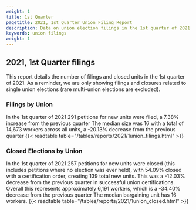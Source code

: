 ```yaml
---
weight: 1
title: 1st Quarter
pagetitle: 2021, 1st Quarter Union Filing Report
description: Data on union election filings in the 1st quarter of 2021
keywords: union filings
weight: 1
---
```


## 2021, 1st Quarter filings

This report details the number of filings and closed units in the 1st quarter of 2021. As a reminder, we are only showing filings and closures related to single union elections (rare multi-union elections are excluded).

### Filings by Union
In the 1st quarter of 2021 291 petitions for new units were filed, a 7.38% increase from the previous quarter The median size was 16 with a total of 14,673 workers across all units, a -20.13% decrease from the previous quarter
{{< readtable table="/tables/reports/2021/1union_filings.html" >}}

### Closed Elections by Union
In the 1st quarter of 2021 257 petitions for new units were closed (this includes petitions where no election was ever held), with 54.09% closed with a certification order, creating 139 total new units. This was a -12.03% decrease from the previous quarter in successful union certifications. Overall this represents approximately 6,191 workers, which is a -34.40% decrease from the previous quarter The median bargaining unit has 16 workers.
{{< readtable table="/tables/reports/2021/1union_closed.html" >}}
